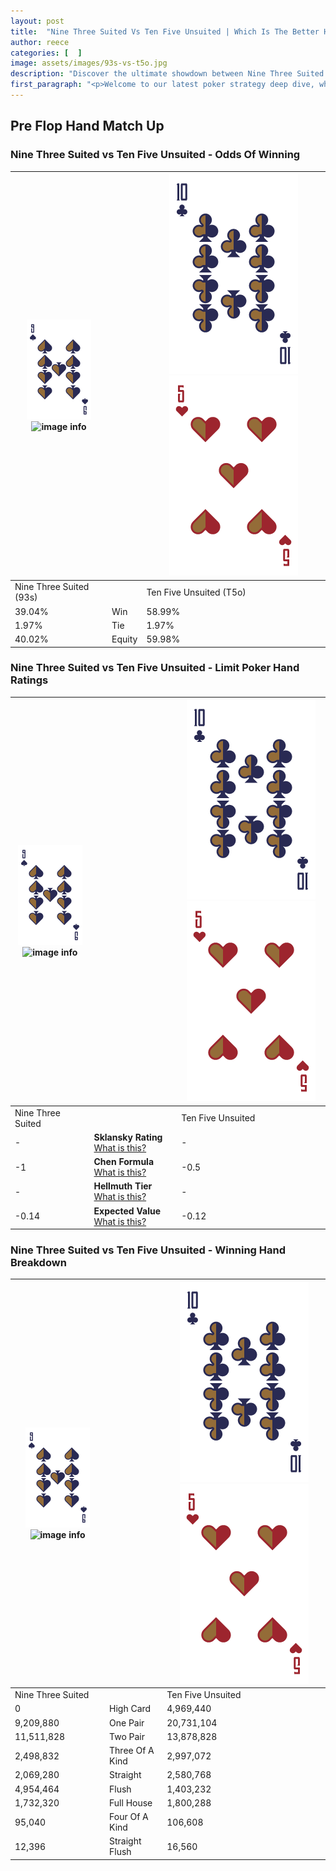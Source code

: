 ```yaml
---
layout: post
title:  "Nine Three Suited Vs Ten Five Unsuited | Which Is The Better Hand In Poker? A Complete Guide"
author: reece
categories: [  ]
image: assets/images/93s-vs-t5o.jpg
description: "Discover the ultimate showdown between Nine Three Suited and Ten Five Unsuited in poker! Uncover the odds, strategies, and scenarios where one hand triumphs over the other. Get ready to up your poker game with this thrilling analysis."
first_paragraph: "<p>Welcome to our latest poker strategy deep dive, where we're pitting two distinct hands against each other in a high-stakes showdown: Nine Three Suited vs Ten Five Unsuited.</p><p>In the dynamic world of poker, every decision counts, and knowing which hand holds the upper hand is key to your success at the table.</p><p>In this article, we'll dissect these two hands, explore the scenarios where one dominates the other, and equip you with the knowledge to make strategic choices that can tip the odds in your favor.</p><p>Get ready to unravel the intriguing dynamics of these poker hands and elevate your game to new heights.</p>"
---
```




[comment]: # (sp0)

## Pre Flop Hand Match Up

<div class="table hand-ratings" markdown="1"> 



### Nine Three Suited vs Ten Five Unsuited - Odds Of Winning


    
| ![image info](assets/images/hand1/9.png) ![image info](assets/images/hand1/3s.png) |  | ![image info](assets/images/hand2/T.png) ![image info](assets/images/hand2/5o.png) |
| -------- | -------- | -------- |
| Nine Three Suited (93s) |  | Ten Five Unsuited (T5o) |
| 39.04% | Win | 58.99% |
| 1.97% | Tie | 1.97% |
| 40.02% | Equity | 59.98% |




[comment]: # (sp1)



### Nine Three Suited vs Ten Five Unsuited - Limit Poker Hand Ratings


    
| ![image info](assets/images/hand1/9.png) ![image info](assets/images/hand1/3s.png) |  | ![image info](assets/images/hand2/T.png) ![image info](assets/images/hand2/5o.png) |
| -------- | -------- | -------- |
| Nine Three Suited |  | Ten Five Unsuited |
| - | **Sklansky Rating** [What is this?](/sklansky-rating-explained) | - |
| -1 | **Chen Formula** [What is this?](/chen-formula-explained) | -0.5 |
| - | **Hellmuth Tier** [What is this?](/Hellmuth-tier-explained) | - |
| -0.14 | **Expected Value** [What is this?](/expected-value-explained) | -0.12 |




[comment]: # (sp2)



### Nine Three Suited vs Ten Five Unsuited - Winning Hand Breakdown


    
| ![image info](assets/images/hand1/9.png) ![image info](assets/images/hand1/3s.png) |  | ![image info](assets/images/hand2/T.png) ![image info](assets/images/hand2/5o.png) |
| -------- | -------- | -------- |
| Nine Three Suited |  | Ten Five Unsuited |
| 0 | High Card | 4,969,440 |
| 9,209,880 | One Pair | 20,731,104 |
| 11,511,828 | Two Pair | 13,878,828 |
| 2,498,832 | Three Of A Kind | 2,997,072 |
| 2,069,280 | Straight | 2,580,768 |
| 4,954,464 | Flush | 1,403,232 |
| 1,732,320 | Full House | 1,800,288 |
| 95,040 | Four Of A Kind | 106,608 |
| 12,396 | Straight Flush | 16,560 |




[comment]: # (sp3)



</div>

[comment]: # (sp4)



[comment]: # (sp5)

